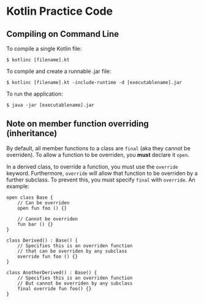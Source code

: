 # Kotlin Practice Code

## Compiling on Command Line

To compile a single Kotlin file:

`$ kotlinc [filename].kt`

To compile and create a runnable .jar file:

`$ kotlinc [filename].kt -include-runtime -d [executablename].jar`

To run the application:

`$ java -jar [executablename].jar`

## Note on member function overriding (inheritance)

By default, all member functions to a class are `final` (aka they cannot be overriden). To allow a function to be overriden, you **must** declare it `open`.

In a derived class, to override a function, you must use the `override` keyword. Furthermore, `override` will allow that function to be overriden by a further subclass. To prevent this, you must specify `final` with `override`. An example:

```
open class Base {
    // Can be overriden
    open fun foo () {}

    // Cannot be overriden
    fun bar () {}
}

class Derived() : Base() {
    // Specifies this is an overriden function
    // that can be overriden by any subclass
    override fun foo () {}
}

class AnotherDerived() : Base() {
    // Specifies this is an overriden function
    // But cannot be overriden by any subclass
    final override fun foo() {}
}
